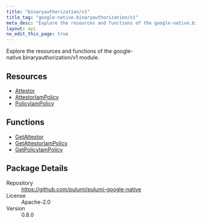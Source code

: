 ```yaml
---
title: "binaryauthorization/v1"
title_tag: "google-native.binaryauthorization/v1"
meta_desc: "Explore the resources and functions of the google-native.binaryauthorization/v1 module."
layout: api
no_edit_this_page: true
---
```


<!-- WARNING: this file was generated by Pulumi Docs Generator. -->
<!-- Do not edit by hand unless you're certain you know what you are doing! -->

Explore the resources and functions of the google-native.binaryauthorization/v1 module.

<h2 id="resources">Resources</h2>
<ul class="api">
    <li><a href="attestor" title="Attestor"><span class="symbol resource"></span>Attestor</a></li>
    <li><a href="attestoriampolicy" title="AttestorIamPolicy"><span class="symbol resource"></span>AttestorIamPolicy</a></li>
    <li><a href="policyiampolicy" title="PolicyIamPolicy"><span class="symbol resource"></span>PolicyIamPolicy</a></li>
</ul>

<h2 id="functions">Functions</h2>
<ul class="api">
    <li><a href="getattestor" title="GetAttestor"><span class="symbol function"></span>GetAttestor</a></li>
    <li><a href="getattestoriampolicy" title="GetAttestorIamPolicy"><span class="symbol function"></span>GetAttestorIamPolicy</a></li>
    <li><a href="getpolicyiampolicy" title="GetPolicyIamPolicy"><span class="symbol function"></span>GetPolicyIamPolicy</a></li>
</ul>

<h2 id="package-details">Package Details</h2>
<dl class="package-details">
	<dt>Repository</dt>
	<dd><a href="https://github.com/pulumi/pulumi-google-native">https://github.com/pulumi/pulumi-google-native</a></dd>
	<dt>License</dt>
	<dd>Apache-2.0</dd>
	<dt>Version</dt>
	<dd>0.8.0</dd>
</dl>

